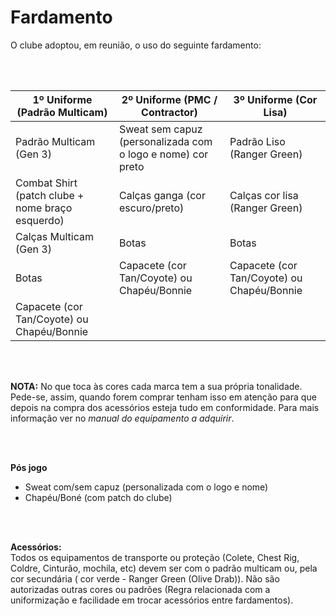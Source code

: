 # Fardamento

O clube adoptou, em reunião, o uso do seguinte fardamento:


<br><br>

| **1º Uniforme** (Padrão Multicam)                | **2º Uniforme** (PMC / Contractor)                          | **3º Uniforme** (Cor Lisa)                 |
|--------------------------------------------------|-------------------------------------------------------------|--------------------------------------------|
| Padrão Multicam (Gen 3)                          | Sweat sem capuz (personalizada com o logo e nome) cor preto | Padrão Liso (Ranger Green)                 |
| Combat Shirt (patch clube + nome braço esquerdo) | Calças ganga (cor escuro/preto)                             | Calças cor lisa (Ranger Green)             |
| Calças Multicam (Gen 3)                          | Botas                                                       | Botas                                      |
| Botas                                            | Capacete (cor Tan/Coyote) ou Chapéu/Bonnie                  | Capacete (cor Tan/Coyote) ou Chapéu/Bonnie |
| Capacete (cor Tan/Coyote) ou Chapéu/Bonnie       |                                                             |                                            |


<br><br>

**NOTA:** No que toca às cores cada marca tem a sua própria tonalidade. Pede-se, assim, quando forem comprar tenham isso em atenção para que depois na compra dos acessórios esteja tudo em conformidade. Para mais informação ver no _manual do equipamento a adquirir_.

<br><br>

**Pós jogo**
* Sweat com/sem capuz (personalizada com o logo e nome)
* Chapéu/Boné (com patch do clube)

<br><br>

**Acessórios:** <br>
Todos os equipamentos de transporte ou proteção (Colete, Chest Rig, Coldre, Cinturão, mochila, etc) devem ser com o padrão multicam ou, pela cor secundária ( cor verde - Ranger Green (Olive Drab)). Não são autorizadas outras cores ou padrões (Regra relacionada com a uniformização e facilidade em trocar acessórios entre fardamentos).
